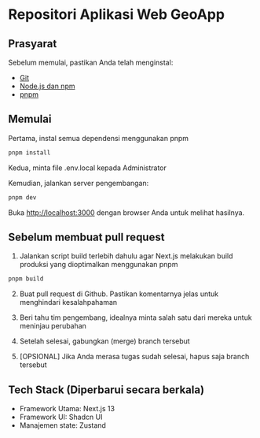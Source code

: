 # Repositori Aplikasi Web GeoApp

## Prasyarat

Sebelum memulai, pastikan Anda telah menginstal:

- [Git](https://git-scm.com/downloads)
- [Node.js dan npm](https://nodejs.org/en/download/)
- [pnpm](https://pnpm.io/installation)

## Memulai

Pertama, instal semua dependensi menggunakan pnpm

```bash
pnpm install
```

Kedua, minta file .env.local kepada Administrator

Kemudian, jalankan server pengembangan:

```bash
pnpm dev
```

Buka [http://localhost:3000](http://localhost:3000) dengan browser Anda untuk melihat hasilnya.

## Sebelum membuat pull request

1. Jalankan script build terlebih dahulu agar Next.js melakukan build produksi yang dioptimalkan menggunakan pnpm

```bash
pnpm build
```

2. Buat pull request di Github. Pastikan komentarnya jelas untuk menghindari kesalahpahaman

3. Beri tahu tim pengembang, idealnya minta salah satu dari mereka untuk meninjau perubahan

4. Setelah selesai, gabungkan (merge) branch tersebut

5. [OPSIONAL] Jika Anda merasa tugas sudah selesai, hapus saja branch tersebut

## Tech Stack (Diperbarui secara berkala)

- Framework Utama: Next.js 13
- Framework UI: Shadcn UI
- Manajemen state: Zustand
